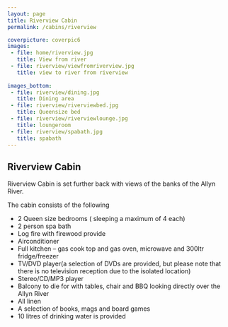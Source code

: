 ```yaml
---
layout: page
title: Riverview Cabin
permalink: /cabins/riverview

coverpicture: coverpic6
images:
 - file: home/riverview.jpg
   title: View from river   
 - file: riverview/viewfromriverview.jpg
   title: view to river from riverview
 
images_bottom:
 - file: riverview/dining.jpg
   title: Dining area
 - file: riverview/riverviewbed.jpg
   title: Queensize bed 
 - file: riverview/riverviewlounge.jpg
   title: loungeroom
 - file: riverview/spabath.jpg
   title: spabath
---
```


## Riverview Cabin

Riverview Cabin is set further back with views of the banks of the Allyn River.

The cabin consists of the following

- 2 Queen size bedrooms ( sleeping a maximum of 4 each)
- 2 person spa bath
- Log fire with firewood provide
- Airconditioner
- Full kitchen – gas cook top and gas oven, microwave and 300ltr fridge/freezer
- TV/DVD player(a selection of DVDs are provided, but please note that there is no television reception due to the isolated location) 
- Stereo/CD/MP3 player 
- Balcony to die for with tables, chair and BBQ looking directly over the Allyn River
- All linen
- A selection of books, mags and board games
- 10 litres of drinking water is provided

    
